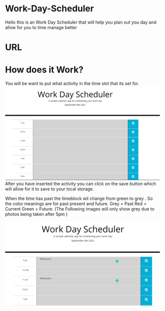 # Work-Day-Scheduler
Hello this is an Work Day Scheduler that will help you
plan out you day and allow for you to time manage better

# URL


# How does it Work?
You will be want to put what activity in the time slot that its set for.
![](Work.png)
After you have inserted the activity you can click on the save button which will allow for it to save to your local storage.

When the time has past the timeblock wil change from green to grey . So the color meanings are for past present and future.
Grey = Past Red = Current Green = Future.
(The Following images will only show grey due to photos being taken after 5pm )
<!-- The Following images will only show grey due to photos being taken after 5pm -->
![](Meeting.png)


